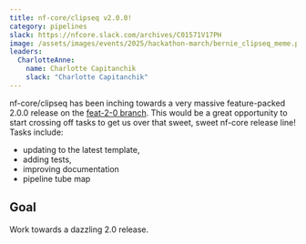 ```yaml
---
title: nf-core/clipseq v2.0.0!
category: pipelines
slack: https://nfcore.slack.com/archives/C01571V17PH
image: /assets/images/events/2025/hackathon-march/bernie_clipseq_meme.png
leaders:
  CharlotteAnne:
    name: Charlotte Capitanchik
    slack: "Charlotte Capitanchik"
---
```


nf-core/clipseq has been inching towards a very massive feature-packed 2.0.0 release on the [feat-2-0 branch](https://github.com/nf-core/clipseq/tree/feat-2-0).
This would be a great opportunity to start crossing off tasks to get us over that sweet, sweet nf-core release line!
Tasks include:

- updating to the latest template,
- adding tests,
- improving documentation
- pipeline tube map

## Goal

Work towards a dazzling 2.0 release.
